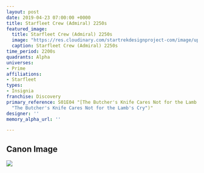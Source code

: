 ```yaml
---
layout: post
date: 2019-04-23 07:00:00 +0000
title: Starfleet Crew (Admiral) 2250s
featured_image:
  title: Starfleet Crew (Admiral) 2250s
  image: "https://res.cloudinary.com/startrekdesignproject-com/image/upload/v1556073167/StarfleetCrewAdmiral2250s.png"
  caption: Starfleet Crew (Admiral) 2250s
time_period: 2200s
quadrants: Alpha
universes:
- Prime
affiliations:
- Starfleet
types:
- Insignia
franchise: Discovery
primary_reference: S01E04 "[The Butcher's Knife Cares Not for the Lamb's Cry](https://memory-alpha.fandom.com/wiki/The_Butcher%27s_Knife_Cares_Not_for_the_Lamb%27s_Cry
  "The Butcher's Knife Cares Not for the Lamb's Cry")"
designer: ''
memory_alpha_url: ''

---
```

## Canon Image

![](https://res.cloudinary.com/startrekdesignproject-com/image/upload/v1556073167/StarfleetCrewAdmiral2250s1.jpg)